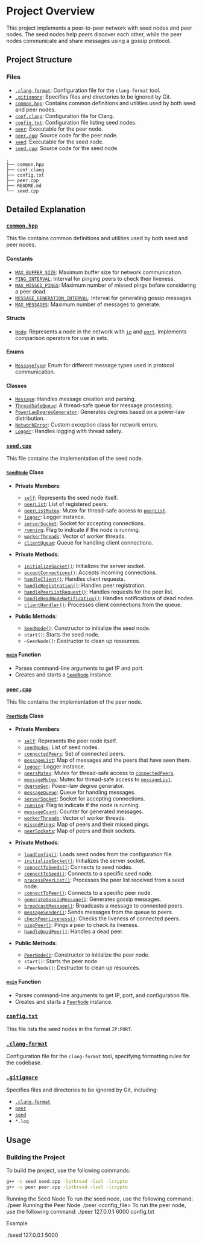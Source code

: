 # Project Overview

This project implements a peer-to-peer network with seed nodes and peer nodes. The seed nodes help peers discover each other, while the peer nodes communicate and share messages using a gossip protocol.

## Project Structure

### Files

- [`.clang-format`](.clang-format ): Configuration file for the `clang-format` tool.
- [`.gitignore`](.gitignore ): Specifies files and directories to be ignored by Git.
- [`common.hpp`](common.hpp ): Contains common definitions and utilities used by both seed and peer nodes.
- [`conf.clang`](conf.clang ): Configuration file for Clang.
- [`config.txt`](config.txt ): Configuration file listing seed nodes.
- [`peer`](peer ): Executable for the peer node.
- [`peer.cpp`](peer.cpp ): Source code for the peer node.
- [`seed`](seed ): Executable for the seed node.
- [`seed.cpp`](seed.cpp ): Source code for the seed node.

```
.
├── common.hpp
├── conf.clang
├── config.txt
├── peer.cpp
├── README.md
└── seed.cpp
```

## Detailed Explanation

### [`common.hpp`](common.hpp )

This file contains common definitions and utilities used by both seed and peer nodes.

#### Constants

- [`MAX_BUFFER_SIZE`](common.hpp ): Maximum buffer size for network communication.
- [`PING_INTERVAL`](common.hpp ): Interval for pinging peers to check their liveness.
- [`MAX_MISSED_PINGS`](common.hpp ): Maximum number of missed pings before considering a peer dead.
- [`MESSAGE_GENERATION_INTERVAL`](common.hpp ): Interval for generating gossip messages.
- [`MAX_MESSAGES`](common.hpp ): Maximum number of messages to generate.

#### Structs

- [`Node`](common.hpp ): Represents a node in the network with [`ip`](common.hpp ) and [`port`](common.hpp ). Implements comparison operators for use in sets.

#### Enums

- [`MessageType`](common.hpp ): Enum for different message types used in protocol communication.

#### Classes

- [`Message`](common.hpp ): Handles message creation and parsing.
- [`ThreadSafeQueue`](common.hpp ): A thread-safe queue for message processing.
- [`PowerLawDegreeGenerator`](common.hpp ): Generates degrees based on a power-law distribution.
- [`NetworkError`](common.hpp ): Custom exception class for network errors.
- [`Logger`](common.hpp ): Handles logging with thread safety.

### [`seed.cpp`](seed.cpp )

This file contains the implementation of the seed node.

#### [`SeedNode`](seed.cpp ) Class

- **Private Members**:
  - [`self`](seed.cpp ): Represents the seed node itself.
  - [`peerList`](seed.cpp ): List of registered peers.
  - [`peerListMutex`](seed.cpp ): Mutex for thread-safe access to [`peerList`](seed.cpp ).
  - [`logger`](peer.cpp ): Logger instance.
  - [`serverSocket`](peer.cpp ): Socket for accepting connections.
  - [`running`](peer.cpp ): Flag to indicate if the node is running.
  - [`workerThreads`](peer.cpp ): Vector of worker threads.
  - [`clientQueue`](seed.cpp ): Queue for handling client connections.

- **Private Methods**:
  - [`initializeSocket()`](peer.cpp ): Initializes the server socket.
  - [`acceptConnections()`](seed.cpp ): Accepts incoming connections.
  - [`handleClient()`](seed.cpp ): Handles client requests.
  - [`handleRegistration()`](seed.cpp ): Handles peer registration.
  - [`handlePeerListRequest()`](seed.cpp ): Handles requests for the peer list.
  - [`handleDeadNodeNotification()`](seed.cpp ): Handles notifications of dead nodes.
  - [`clientHandler()`](seed.cpp ): Processes client connections from the queue.

- **Public Methods**:
  - [`SeedNode()`](seed.cpp ): Constructor to initialize the seed node.
  - `start()`: Starts the seed node.
  - `~SeedNode()`: Destructor to clean up resources.

#### [`main`](peer.cpp ) Function

- Parses command-line arguments to get IP and port.
- Creates and starts a [`SeedNode`](seed.cpp ) instance.

### [`peer.cpp`](peer.cpp )

This file contains the implementation of the peer node.

#### [`PeerNode`](peer.cpp ) Class

- **Private Members**:
  - [`self`](peer.cpp ): Represents the peer node itself.
  - [`seedNodes`](peer.cpp ): List of seed nodes.
  - [`connectedPeers`](peer.cpp ): Set of connected peers.
  - [`messageList`](peer.cpp ): Map of messages and the peers that have seen them.
  - [`logger`](peer.cpp ): Logger instance.
  - [`peersMutex`](peer.cpp ): Mutex for thread-safe access to [`connectedPeers`](peer.cpp ).
  - [`messageMutex`](peer.cpp ): Mutex for thread-safe access to [`messageList`](peer.cpp ).
  - [`degreeGen`](peer.cpp ): Power-law degree generator.
  - [`messageQueue`](peer.cpp ): Queue for handling messages.
  - [`serverSocket`](peer.cpp ): Socket for accepting connections.
  - [`running`](peer.cpp ): Flag to indicate if the node is running.
  - [`messageCount`](peer.cpp ): Counter for generated messages.
  - [`workerThreads`](peer.cpp ): Vector of worker threads.
  - [`missedPings`](peer.cpp ): Map of peers and their missed pings.
  - [`peerSockets`](peer.cpp ): Map of peers and their sockets.

- **Private Methods**:
  - [`loadConfig()`](peer.cpp ): Loads seed nodes from the configuration file.
  - [`initializeSocket()`](peer.cpp ): Initializes the server socket.
  - [`connectToSeeds()`](peer.cpp ): Connects to seed nodes.
  - [`connectToSeed()`](peer.cpp ): Connects to a specific seed node.
  - [`processPeerList()`](peer.cpp ): Processes the peer list received from a seed node.
  - [`connectToPeer()`](peer.cpp ): Connects to a specific peer node.
  - [`generateGossipMessage()`](peer.cpp ): Generates gossip messages.
  - [`broadcastMessage()`](peer.cpp ): Broadcasts a message to connected peers.
  - [`messageSender()`](peer.cpp ): Sends messages from the queue to peers.
  - [`checkPeerLiveness()`](peer.cpp ): Checks the liveness of connected peers.
  - [`pingPeer()`](peer.cpp ): Pings a peer to check its liveness.
  - [`handleDeadPeer()`](peer.cpp ): Handles a dead peer.

- **Public Methods**:
  - [`PeerNode()`](peer.cpp ): Constructor to initialize the peer node.
  - `start()`: Starts the peer node.
  - `~PeerNode()`: Destructor to clean up resources.

#### [`main`](peer.cpp ) Function

- Parses command-line arguments to get IP, port, and configuration file.
- Creates and starts a [`PeerNode`](peer.cpp ) instance.

### [`config.txt`](config.txt )

This file lists the seed nodes in the format `IP:PORT`.

### [`.clang-format`](.clang-format )

Configuration file for the `clang-format` tool, specifying formatting rules for the codebase.

### [`.gitignore`](.gitignore )

Specifies files and directories to be ignored by Git, including:

- [`.clang-format`](.clang-format )
- [`peer`](peer )
- [`seed`](seed )
- `*.log`

## Usage

### Building the Project

To build the project, use the following commands:

```sh
g++ -o seed seed.cpp -lpthread -lssl -lcrypto
g++ -o peer peer.cpp -lpthread -lssl -lcrypto
```
Running the Seed Node
To run the seed node, use the following command:
./peer <ip> <port>
Running the Peer Node
./peer <ip> <port> <config_file>
To run the peer node, use the following command:
./peer 127.0.0.1 6000 config.txt

Example

./seed 127.0.0.1 5000